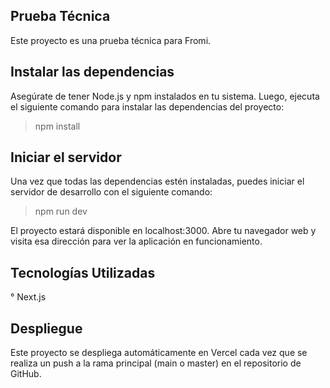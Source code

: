 ## Prueba Técnica

Este proyecto es una prueba técnica para Fromi.

## Instalar las dependencias

Asegúrate de tener Node.js y npm instalados en tu sistema. Luego, ejecuta el siguiente comando para instalar las dependencias del proyecto:

> npm install

## Iniciar el servidor

Una vez que todas las dependencias estén instaladas, puedes iniciar el servidor de desarrollo con el siguiente comando:

> npm run dev

El proyecto estará disponible en localhost:3000. Abre tu navegador web y visita esa dirección para ver la aplicación en funcionamiento.

## Tecnologías Utilizadas

° Next.js

## Despliegue

Este proyecto se despliega automáticamente en Vercel cada vez que se realiza un push a la rama principal (main o master) en el repositorio de GitHub.